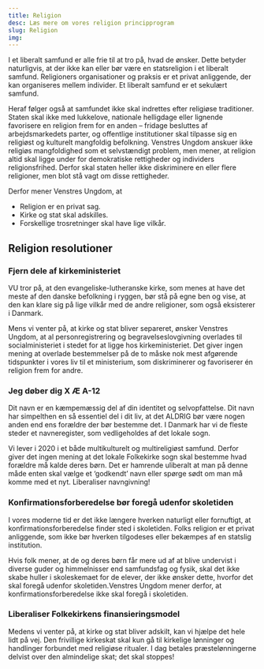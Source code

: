 ```yaml
---
title: Religion
desc: Læs mere om vores religion principprogram
slug: Religion
img: 
---
```


I et liberalt samfund er alle frie til at tro på, hvad de ønsker. Dette betyder naturligvis, at der ikke kan eller bør være en statsreligion i et liberalt samfund. Religioners organisationer og praksis er et privat anliggende, der kan organiseres mellem individer. Et liberalt samfund er et sekulært samfund.

Heraf følger også at samfundet ikke skal indrettes efter religiøse traditioner. Staten skal ikke med lukkelove, nationale helligdage eller lignende favorisere en religion frem for en anden – fridage besluttes af arbejdsmarkedets parter, og offentlige institutioner skal tilpasse sig en religiøst og kulturelt mangfoldig befolkning. Venstres Ungdom anskuer ikke religiøs mangfoldighed som et selvstændigt problem, men mener, at religion altid skal ligge under for demokratiske rettigheder og individers religionsfrihed. Derfor skal staten heller ikke diskriminere en eller flere religioner, men blot stå vagt om disse rettigheder.

Derfor mener Venstres Ungdom, at

- Religion er en privat sag.
- Kirke og stat skal adskilles.
- Forskellige trosretninger skal have lige vilkår.

## Religion resolutioner

### Fjern dele af kirkeministeriet

VU tror på, at den evangeliske-lutheranske kirke, som menes at have det meste af den danske befolkning i ryggen, bør stå på egne ben og vise, at den kan klare sig på lige vilkår med de andre religioner, som også eksisterer i Danmark. 

Mens vi venter på, at kirke og stat bliver separeret, ønsker Venstres Ungdom, at al personregistrering og begravelseslovgivning overlades til socialministeriet i stedet for at ligge hos kirkeministeriet. Det giver ingen mening at overlade bestemmelser på de to måske nok mest afgørende tidspunkter i vores liv til et ministerium, som diskriminerer og favoriserer én religion frem for andre.

### Jeg døber dig X Æ A-12

Dit navn er en kæmpemæssig del af din identitet og selvopfattelse. Dit navn har simpelthen en så essentiel del i dit liv, at det ALDRIG bør være nogen anden end ens forældre der bør bestemme det. I Danmark har vi de fleste steder et navneregister, som vedligeholdes af det lokale sogn. 

Vi lever i 2020 i et både multikulturelt og multireligiøst samfund. Derfor giver det ingen mening at det lokale Folkekirke sogn skal bestemme hvad forældre må kalde deres børn. Det er hamrende uliberalt at man på denne måde enten skal vælge et ‘godkendt’ navn eller spørge sødt om man må komme med et nyt. Liberaliser navngivning!

### Konfirmationsforberedelse bør foregå udenfor skoletiden

I vores moderne tid er det ikke længere hverken naturligt eller fornuftigt, at konfirmationsforberedelse finder sted i skoletiden. Folks religion er et privat anliggende, som ikke bør hverken tilgodeses eller bekæmpes af en statslig institution. 

Hvis folk mener, at de og deres børn får mere ud af at blive undervist i diverse guder og himmelnisser end samfundsfag og fysik, skal det ikke skabe huller i skoleskemaet for de elever, der ikke ønsker dette, hvorfor det skal foregå udenfor skoletiden.Venstres Ungdom mener derfor, at konfirmationsforberedelse ikke skal foregå i skoletiden.

### Liberaliser Folkekirkens finansieringsmodel

Medens vi venter på, at kirke og stat bliver adskilt, kan vi hjælpe det hele lidt på vej. Den frivillige kirkeskat skal kun gå til kirkelige lønninger og handlinger forbundet med religiøse ritualer. I dag betales præstelønningerne delvist over den almindelige skat; det skal stoppes!